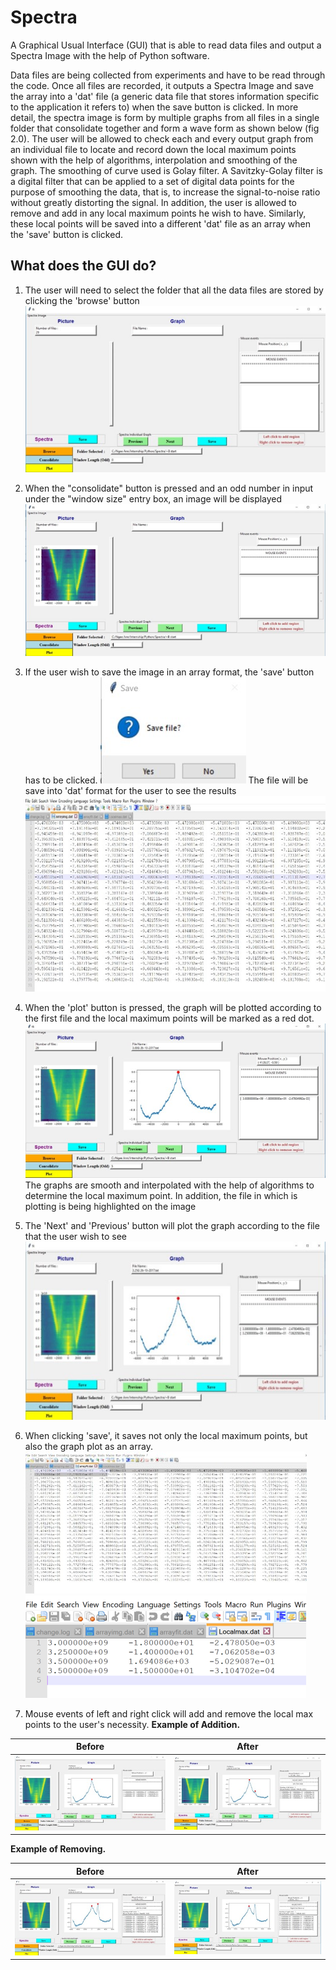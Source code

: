 # Spectra
A Graphical Usual Interface (GUI) that is able to read data files and output a Spectra Image with the help of Python software.

Data files are being collected from experiments and have to be read through the code. Once all files are recorded, it outputs a Spectra Image and save the array into a 'dat' file (a generic data file that stores information specific to the application it refers to) when the save button is clicked. In more detail, the spectra image is form by multiple graphs from all files in a single folder that consolidate together and form a wave form as shown below (fig 2.0). The user will be allowed to check each and every output graph from an individual file to locate and record down the local maximum points shown with the help of algorithms, interpolation and smoothing of the graph. The smoothing of curve used is Golay filter. A Savitzky-Golay filter is a digital filter that can be applied to a set of digital data points for the purpose of smoothing the data, that is, to increase the signal-to-noise ratio without greatly distorting the signal. In addition, the user is allowed to remove and add in any local maximum points he wish to have. Similarly, these local points will be saved into a different 'dat' file as an array when
the 'save' button is clicked.

## What does the GUI do? ##
1. The user will need to select the folder that all the data files are stored by clicking the 'browse' button
![Image 1](Images/Picture1.jpg)

2. When the "consolidate" button is pressed and an odd number in input under the "window  size" entry box, an image will be displayed
![Image 2](images/Picture2.jpg)

3. If the user wish to save the image in an array format, the 'save' button has to be clicked.
![Image 3](images/Picture3.jpg)
The file will be save into 'dat' format for the user to see the results
![Image 4](images/Picture4.jpg)

4. When the 'plot' button is pressed, the graph will be plotted according to the first file and the local maximum points will be marked as a red dot.
![Image 5](images/Picture5.jpg)
The graphs are smooth and interpolated with the help of algorithms to determine the local  maximum point. In addition, the file in which is plotting is being highlighted on the image

5. The 'Next' and 'Previous' button will plot the graph according to the file that the user wish to see
![Image 6](images/Picture6.jpg)

6. When clicking 'save', it saves not only  the local maximum points, but also the graph plot as an array.
![Image 7](images/Picture7.jpg)
![Image 8](images/Picture8.jpg)

7.	Mouse events of left and right click will add and remove the local max points to the user's  necessity.
**Example of Addition.**

| Before        | After         |
| --- | --- |
| ![Image 9](images/Picture9.jpg) | ![Image 10](images/Picture10.jpg) |

**Example of Removing.**

| Before        | After         |
| --- | --- |
| ![Image 11](images/Picture11.jpg) | ![Image 12](images/Picture12.jpg) |








